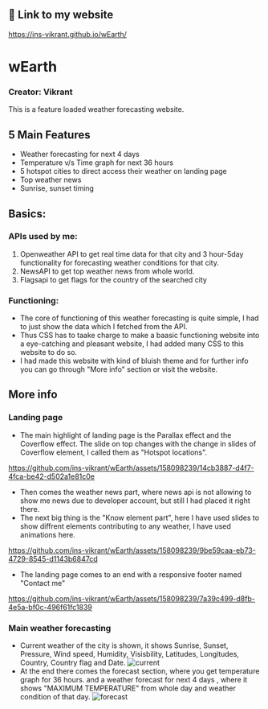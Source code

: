 
## 🔗 Link to my website
https://ins-vikrant.github.io/wEarth/


# wEarth
### Creator: Vikrant
This is a feature loaded weather forecasting website.



## 5 Main Features

- Weather forecasting for next 4 days
- Temperature v/s Time graph for next 36 hours
- 5 hotspot cities to direct access their weather on landing page
- Top weather news
- Sunrise, sunset timing 

## Basics:
### APIs used by me:
1. Openweather API to get real time data for that city and 3 hour-5day functionality for forecasting weather conditions for that city.
2. NewsAPI to get top weather news from whole world.
3. Flagsapi to get flags for the country of the searched city


### Functioning:
- The  core of functioning of this weather forecasting is quite simple, I had to just show the data which I fetched from the API.
- Thus CSS has to taake charge to make a baasic functioning website into a eye-catching and pleasant website, I had added many CSS to this website to do so.
- I had made this website with kind of bluish theme and for further info you can go through "More info" section or visit the website.

## More info
### Landing page
- The main highlight of landing page is the Parallax effect and the Coverflow effect. The slide on top changes with the change in slides of Coverflow element, I called them as "Hotspot locations".

https://github.com/ins-vikrant/wEarth/assets/158098239/14cb3887-d4f7-4fca-be42-d502a1e81c0e

- Then comes the weather news part, where news api is not allowing to show me news due to developer account, but still I had placed it right there.
- The next big thing is the "Know element part", here I have used slides to show diffrent elements contributing to any weather, I have used animations here.

https://github.com/ins-vikrant/wEarth/assets/158098239/9be59caa-eb73-4729-8545-d1143b6847cd   



- The landing page comes to an end with a responsive footer named "Contact me"

https://github.com/ins-vikrant/wEarth/assets/158098239/7a39c499-d8fb-4e5a-bf0c-496f61fc1839


        
### Main weather forecasting 
- Current weather of the city is shown, it shows Sunrise, Sunset, Pressure, Wind speed, Humidity, Visisbility, Latitudes, Longitudes, Country, Country flag and Date. 
![current](https://github.com/ins-vikrant/wEarth/assets/158098239/33ff9b01-febc-4b19-8fc4-b62d719e0890)
- At the end there comes the forecast section, where you get temperature graph for 36 hours. and a weather forecast for next 4 days , where it shows "MAXIMUM TEMPERATURE" from whole day and weather condition of that day.
  ![forecast](https://github.com/ins-vikrant/wEarth/assets/158098239/b4459c0d-6482-41a8-86d8-f026d5cf242c)


